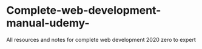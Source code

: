 # Complete-web-development-manual-udemy-
All resources and notes for complete web development 2020 zero to expert
